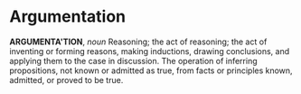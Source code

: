 # Argumentation

**ARGUMENTA'TION**, _noun_ Reasoning; the act of reasoning; the act of inventing or forming reasons, making inductions, drawing conclusions, and applying them to the case in discussion. The operation of inferring propositions, not known or admitted as true, from facts or principles known, admitted, or proved to be true.